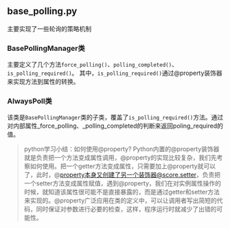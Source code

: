 ## **base_polling.py**

主要实现了一些轮询的策略机制

### **BasePollingManager类**

主要定义了几个方法`force_polling()`、`polling_completed()`、`is_polling_required()`。
其中，`is_polling_required()`通过@property装饰器来实现方法到属性的转换。

### **AlwaysPoll类**

该类是`BasePollingManager`类的子类，覆盖了`is_polling_required()`方法。通过对内部属性_force_polling、_polling_completed的判断来返回poling_required的值。




> python学习小结：如何使用@property? Python内置的@property装饰器就是负责把一个方法变成属性调用，@property的实现比较复杂，我们先考察如何使用。把一个getter方法变成属性，只需要加上@property就可以了，此时，@property本身又创建了另一个装饰器@score.setter，负责把一个setter方法变成属性赋值，遇到@property，我们在对实例属性操作的时候，就知道该属性很可能不是直接暴露的，而是通过getter和setter方法来实现的。@property广泛应用在类的定义中，可以让调用者写出简短的代码，同时保证对参数进行必要的检查，这样，程序运行时就减少了出错的可能性。
